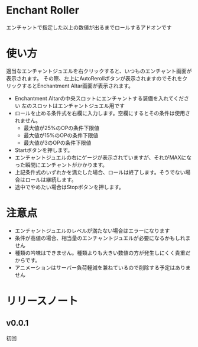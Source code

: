 # Enchant Roller
エンチャントで指定した以上の数値が出るまでロールするアドオンです
# 使い方
適当なエンチャントジュエルを右クリックすると、いつものエンチャント画面が表示されます。
その際、左上にAutoRerollボタンが表示されますのでそれをクリックするとEnchantment Altar画面が表示されます。
* Enchantment Altarの中央スロットにエンチャントする装備を入れてください
  左のスロットはエンチャントジュエル用です
* ロールを止める条件式を右欄に入力します。空欄にするとその条件は使用されません。
  - 最大値が25%のOPの条件下限値
  - 最大値が15%のOPの条件下限値
  - 最大値が3のOPの条件下限値
* Startボタンを押します。
* エンチャントジュエルの右にゲージが表示されていますが、それがMAXになった瞬間にエンチャントがかかります。
* 上記条件式のいずれかを満たした場合、ロールは終了します。そうでない場合はロールは継続します。
* 途中でやめたい場合はStopボタンを押します。

# 注意点
* エンチャントジュエルのレベルが満たない場合はエラーになります
* 条件が高値の場合、相当量のエンチャントジュエルが必要になるかもしれません
* 種類の吟味はできません。種類よりも大きい数値の方が発生しにくく貴重だからです。
* アニメーションはサーバー負荷軽減を兼ねているので削除する予定はありません
# リリースノート

## v0.0.1
初回
